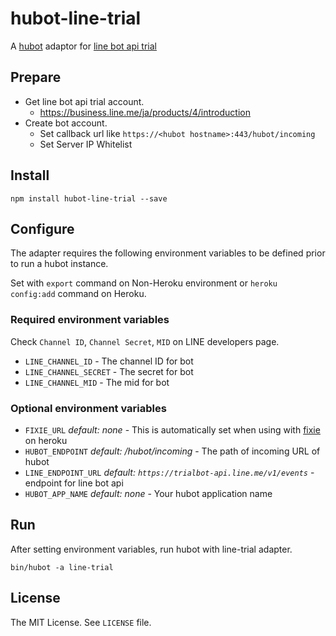 # hubot-line-trial

A [hubot](https://github.com/github/hubot) adaptor for
[line bot api trial](https://developers.line.me/bot-api/overview)

## Prepare

* Get line bot api trial account.
  * https://business.line.me/ja/products/4/introduction
* Create bot account.
  * Set callback url like `https://<hubot hostname>:443/hubot/incoming`
  * Set Server IP Whitelist

## Install

```
npm install hubot-line-trial --save
```

## Configure

The adapter requires the following environment variables
to be defined prior to run a hubot instance.

Set with `export` command on Non-Heroku environment or
`heroku config:add` command on Heroku.

### Required environment variables

Check `Channel ID`, `Channel Secret`, `MID` on LINE developers page.

* `LINE_CHANNEL_ID` - The channel ID for bot
* `LINE_CHANNEL_SECRET` - The secret for bot
* `LINE_CHANNEL_MID` - The mid for bot

### Optional environment variables

* `FIXIE_URL` _default: none_ - This is automatically set when using with
  [fixie](https://elements.heroku.com/addons/fixie) on heroku
* `HUBOT_ENDPOINT` _default: /hubot/incoming_ - The path of
  incoming URL of hubot
* `LINE_ENDPOINT_URL` _default: `https://trialbot-api.line.me/v1/events`_ -
  endpoint for line bot api
* `HUBOT_APP_NAME` _default: none_ - Your hubot application name

## Run

After setting environment variables, run hubot with line-trial adapter.

```
bin/hubot -a line-trial
```

## License

The MIT License. See `LICENSE` file.
